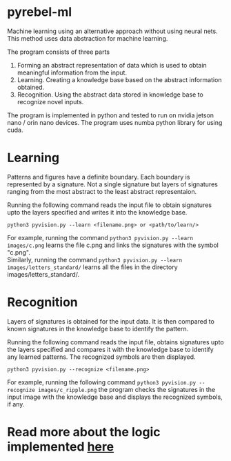 # pyrebel-ml

Machine learning using an alternative approach without using neural nets. This method uses data abstraction for machine learning.

The program consists of three parts
1. Forming an abstract representation of data which is used to obtain meaningful information from the input.
2. Learning. Creating a knowledge base based on the abstract information obtained.
3. Recognition. Using the abstract data stored in knowledge base to recognize novel inputs.

The program is implemented in python and tested to run on nvidia jetson nano / orin nano devices. The program uses numba python library for using cuda.

# Learning 
Patterns and figures have a definite boundary. Each boundary is represented by a signature. Not a single signature but layers of signatures ranging from the most abstract to the least abstract representaion. 

Running the following command reads the input file to obtain signatures upto the layers specified and writes it into the knowledge base.

```python3 pyvision.py --learn <filename.png> or <path/to/learn/>```

For example, running the command ```python3 pyvision.py --learn images/c.png``` learns the file c.png and links the signatures with the symbol "c.png".
<br>Similarly, running the command ```python3 pyvision.py --learn images/letters_standard/``` learns all the files in the directory images/letters_standard/.

# Recognition
Layers of signatures is obtained for the input data. It is then compared to known signatures in the knowledge base to identify the pattern.

Running the following command reads the input file, obtains signatures upto the layers specified and compares it with the knowledge base to identify any learned patterns. The recognized symbols are then displayed.

```python3 pyvision.py --recognize <filename.png>```

For example, running the following command
```python3 pyvision.py --recognize images/c_ripple.png```
the program checks the signatures in the input image with the knowledge base and displays the recognized symbols, if any.

# Read more about the logic implemented <a href="https://github.com/ps-nithin/pyrebel-ml/blob/main/abstract/intro-r2.pdf">here</a>
